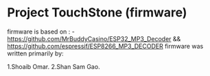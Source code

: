 # Project TouchStone (firmware)
firmware is based on : - https://github.com/MrBuddyCasino/ESP32_MP3_Decoder && https://github.com/espressif/ESP8266_MP3_DECODER
firmware was written primarily by:

1.Shoaib Omar.
2.Shan Sam Gao.